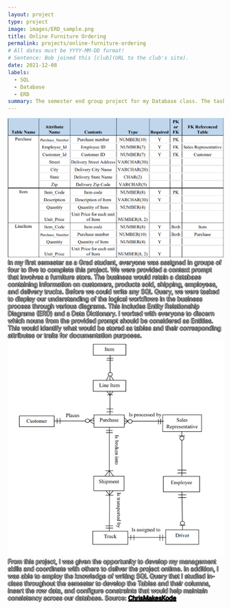 ```yaml
---
layout: project
type: project
image: images/ERD_sample.png
title: Online Furniture Ordering
permalink: projects/online-furniture-ordering
# All dates must be YYYY-MM-DD format!
# Sentence: Bob joined this [club](URL to the club's site).
date: 2021-12-08
labels:
  - SQL
  - Database
  - ERD
summary: The semester end group project for my Database class. The task is to understand the database logic for a furniture store processing and shipping orders to customers.
---
```


<img class="ui medium right floated rounded image" src="../images/DD_Sample.png">
<span style="color: white; text-shadow: -1px 0 black, 0 1px black, 1px 0 black, 0 -1px black;">
  In my first semester as a Grad student, everyone was assigned in groups of four to five to complete this project. We were provided a context prompt that involves a furniture store. The business would retain a database containing information on customers, products sold, shipping, employees, and delivery trucks. Before we could write any SQL Query, we were tasked to display our understanding of the logical workflows in the business process through various diagrams. This includes Entity Relationship Diagrams (ERD) and a Data Dictionary.</span>

<span style="color: white; text-shadow: -1px 0 black, 0 1px black, 1px 0 black, 0 -1px black;">
  I worked with everyone to discern which nouns from the provided prompt should be considered as Entities. This would identify what would be stored as tables and their corresponding attributes or traits for documentation purposes.</span>

<img class="ui medium right floated rounded image" src="../images/ERD_sample.png">
<span style="color: white; text-shadow: -1px 0 black, 0 1px black, 1px 0 black, 0 -1px black;">
  From this project, I was given the opportunity to develop my management skills and coordinate with others to deliver the project ontime. In addition, I was able to employ the knowledge of writing SQL Query that I studied in-class throughout the semester to develop the Tables and their columns, insert the row data, and configure constraints that would help maintain consistency across our database.</span>

<span style="color: white; text-shadow: -1px 0 black, 0 1px black, 1px 0 black, 0 -1px black;">
  Source: <a href="https://github.com/"><i class="large github icon"></i>ChrisMakesKode</a></span>
